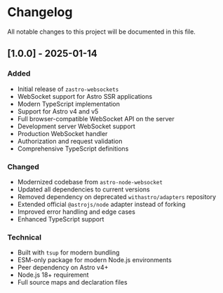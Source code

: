 # Changelog

All notable changes to this project will be documented in this file.

## [1.0.0] - 2025-01-14

### Added
- Initial release of `zastro-websockets`
- WebSocket support for Astro SSR applications
- Modern TypeScript implementation
- Support for Astro v4 and v5
- Full browser-compatible WebSocket API on the server
- Development server WebSocket support
- Production WebSocket handler
- Authorization and request validation
- Comprehensive TypeScript definitions

### Changed
- Modernized codebase from `astro-node-websocket`
- Updated all dependencies to current versions
- Removed dependency on deprecated `withastro/adapters` repository
- Extended official `@astrojs/node` adapter instead of forking
- Improved error handling and edge cases
- Enhanced TypeScript support

### Technical
- Built with `tsup` for modern bundling
- ESM-only package for modern Node.js environments
- Peer dependency on Astro v4+ 
- Node.js 18+ requirement
- Full source maps and declaration files